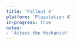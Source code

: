 ```yaml
---
title: 'Fallout 4'
platform: 'Playstation 4'
in-progress: true
notes:
- 'Attack the Mechanist'
---
```

